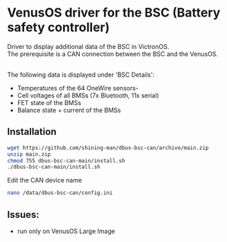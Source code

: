 # VenusOS driver for the BSC (Battery safety controller)

Driver to display additional data of the BSC in VictronOS.<br>
The prerequisite is a CAN connection between the BSC and the VenusOS.<br><br>

The following data is displayed under 'BSC Details':
- Temperatures of the 64 OneWire sensors-
- Cell voltages of all BMSs (7x Bluetooth, 11x serial)
- FET state of the BMSs
- Balance state + current of the BMSs<br>

## Installation
```bash
wget https://github.com/shining-man/dbus-bsc-can/archive/main.zip
unzip main.zip
chmod 755 dbus-bsc-can-main/install.sh
./dbus-bsc-can-main/install.sh
```

Edit the CAN device name
```bash
nano /data/dbus-bsc-can/config.ini 
```

## Issues:
- run only on VenusOS Large Image
